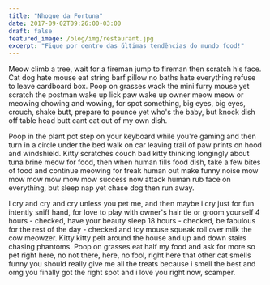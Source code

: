 ```yaml
---
title: "Nhoque da Fortuna"
date: 2017-09-02T09:26:00-03:00
draft: false
featured_image: /blog/img/restaurant.jpg
excerpt: "Fique por dentro das últimas tendências do mundo food!"
---
```


Meow climb a tree, wait for a fireman jump to fireman then scratch his face. Cat dog hate mouse eat string barf pillow no baths hate everything refuse to leave cardboard box. Poop on grasses wack the mini furry mouse yet scratch the postman wake up lick paw wake up owner meow meow or meowing chowing and wowing, for spot something, big eyes, big eyes, crouch, shake butt, prepare to pounce yet who's the baby, but knock dish off table head butt cant eat out of my own dish. 

Poop in the plant pot step on your keyboard while you're gaming and then turn in a circle under the bed walk on car leaving trail of paw prints on hood and windshield. Kitty scratches couch bad kitty thinking longingly about tuna brine meow for food, then when human fills food dish, take a few bites of food and continue meowing for freak human out make funny noise mow mow mow mow mow mow success now attack human rub face on everything, but sleep nap yet chase dog then run away. 

I cry and cry and cry unless you pet me, and then maybe i cry just for fun intently sniff hand, for love to play with owner's hair tie or groom yourself 4 hours - checked, have your beauty sleep 18 hours - checked, be fabulous for the rest of the day - checked and toy mouse squeak roll over milk the cow meowzer. Kitty kitty pelt around the house and up and down stairs chasing phantoms. Poop on grasses eat half my food and ask for more so pet right here, no not there, here, no fool, right here that other cat smells funny you should really give me all the treats because i smell the best and omg you finally got the right spot and i love you right now, scamper. 